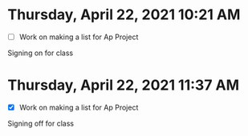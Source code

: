 # Thursday, April 22, 2021 10:21 AM
- [ ] Work on making a list for Ap Project

Signing on for class

# Thursday, April 22, 2021 11:37 AM
- [x] Work on making a list for Ap Project

Signing off for class
